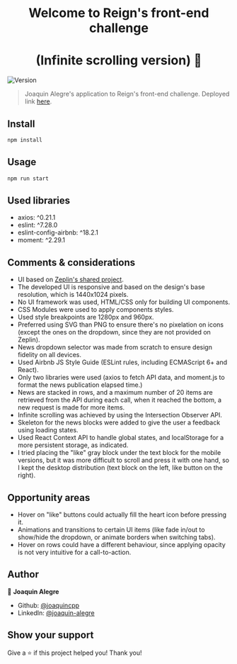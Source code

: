<h1 align="center">Welcome to Reign's front-end challenge </h1>
<h1 align="center"> (Infinite scrolling version) 👋 </h1>
<p>
  <img alt="Version" src="https://img.shields.io/badge/version-0.1.0-blue.svg?cacheSeconds=2592000" />
</p>

> Joaquin Alegre's application to Reign's front-end challenge. Deployed link <a href="https://joaquin-alegre-reign-frontend-challenge-infinite-scrolling.netlify.app/" target="_blank">here</a>.

## Install

```sh
npm install
```

## Usage

```sh
npm run start
```

## Used libraries

* axios: ^0.21.1
* eslint: ^7.28.0
* eslint-config-airbnb: ^18.2.1
* moment: ^2.29.1

## Comments & considerations

* UI based on <a href="https://zpl.io/2vJKgqQ" target="_blank">Zeplin's shared project</a>.
* The developed UI is responsive and based on the design's base resolution, which is 1440x1024 pixels.
* No UI framework was used, HTML/CSS only for building UI components.
* CSS Modules were used to apply components styles.
* Used style breakpoints are 1280px and 960px.
* Preferred using SVG than PNG to ensure there's no pixelation on icons (except the ones on the dropdown, since they are not provided on Zeplin).
* News dropdown selector was made from scratch to ensure design fidelity on all devices.
* Used Airbnb JS Style Guide (ESLint rules, including ECMAScript 6+ and React).
* Only two libraries were used (axios to fetch API data, and moment.js to format the news publication elapsed time.)
* News are stacked in rows, and a maximum number of 20 items are retrieved from the API during each call, when it reached the bottom, a new request is made for more items.
* Infinite scrolling was achieved by using the Intersection Observer API.
* Skeleton for the news blocks were added to give the user a feedback using loading states.
* Used React Context API to handle global states, and localStorage for a more persistent storage, as indicated.
* I tried placing the "like" gray block under the text block for the mobile versions, but it was more difficult to scroll and press it with one hand, so I kept the desktop distribution (text block on the left, like button on the right).

## Opportunity areas

* Hover on "like" buttons could actually fill the heart icon before pressing it.
* Animations and transitions to certain UI items (like fade in/out to show/hide the dropdown, or animate borders when switching tabs).
* Hover on rows could have a different behaviour, since applying opacity is not very intuitive for a call-to-action. 

## Author

👤 **Joaquin Alegre**

* Github: [@joaquincpp](https://github.com/joaquincpp)
* LinkedIn: [@joaquin-alegre](https://linkedin.com/in/joaquin-alegre)

## Show your support

Give a ⭐️ if this project helped you! Thank you!